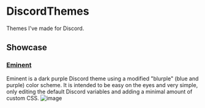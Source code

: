 # DiscordThemes
Themes I've made for Discord.

## Showcase
### [Eminent](https://github.com/a7xuma/DiscordThemes/tree/main/Eminent)
Eminent is a dark purple Discord theme using a modified "blurple" (blue and purple) color scheme. It is intended to be easy on the eyes and very simple, only editing the default Discord variables and adding a minimal amount of custom CSS.
![image](https://github.com/a7xuma/DiscordThemes/assets/134719150/a8bc6d83-550f-4829-ba27-75685961f1b7)

